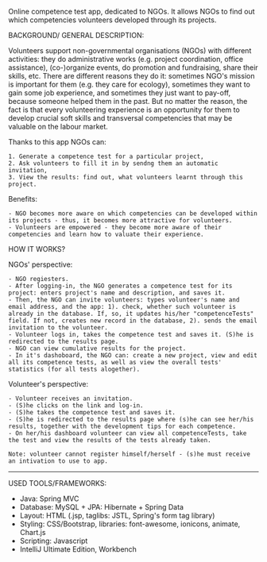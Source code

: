 Online competence test app, dedicated to NGOs. It allows NGOs to find out which competencies volunteers developed through its projects.

BACKGROUND/ GENERAL DESCRIPTION:

Volunteers support non-governmental organisations (NGOs) with different activities: they do administrative works (e.g. project coordination, office assistance), (co-)organize events, do promotion and fundraising, share their skills, etc. There are different reasons they do it: sometimes NGO's mission is important for them (e.g. they care for ecology), sometimes they want to gain some job experience, and sometimes they just want to pay-off, because someone helped them in the past.
But no matter the reason, the fact is that every volunteering experience is an opportunity for them to develop crucial soft skills and transversal competencies that may be valuable on the labour market.

Thanks to this app NGOs can:

    1. Generate a competence test for a particular project,
    2. Ask volunteers to fill it in by sendng them an automatic invitation,
    3. View the results: find out, what volunteers learnt through this project.

Benefits:

    - NGO becomes more aware on which competencies can be developed within its projects - thus, it becomes more attractive for volunteers.
    - Volunteers are empowered - they become more aware of their competencies and learn how to valuate their experience.


HOW IT WORKS?

NGOs' perspective:

    - NGO regiesters.
    - After logging-in, the NGO generates a competence test for its project: enters project's name and description, and saves it.
    - Then, the NGO can invite volunteers: types volunteer's name and email address, and the app: 1). check, whether such volunteer is already in the database. If, so, it updates his/her "competenceTests" field. If not, creates new record in the database, 2). sends the email invitation to the volunteer.
    - Volunteer logs in, takes the competence test and saves it. (S)he is redirected to the results page.
    - NGO can view cumulative results for the project.
    - In it's dashoboard, the NGO can: create a new project, view and edit all its competence tests, as well as view the overall tests' statistics (for all tests alogether).

Volunteer's perspective:

    - Volunteer receives an invitation.
    - (S)he clicks on the link and log-in.
    - (S)he takes the competence test and saves it.
    - (S)he is redirected to the results page where (s)he can see her/his results, together with the development tips for each competence.
    - On her/his dashboard volunteer can view all competenceTests, take the test and view the results of the tests already taken.
    
    Note: volunteer cannot register himself/herself - (s)he must receive an intivation to use to app.


***
USED TOOLS/FRAMEWORKS:

- Java: Spring MVC 
- Database: MySQL + JPA: Hibernate + Spring Data
- Layout: HTML (.jsp, taglibs: JSTL, Spring's form tag library)
- Styling: CSS/Bootstrap, libraries: font-awesome, ionicons, animate, Chart.js
- Scripting: Javascript
- IntelliJ Ultimate Edition, Workbench
